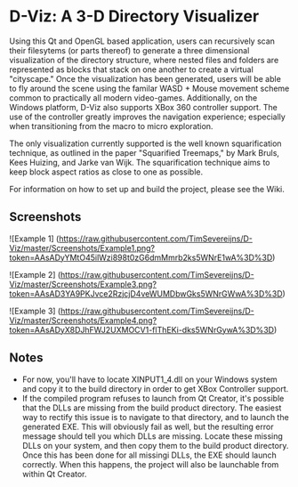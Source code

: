 # D-Viz: A 3-D Directory Visualizer

Using this Qt and OpenGL based application, users can recursively scan their filesytems (or parts thereof) to generate a three dimensional visualization of the directory structure, where nested files and folders are represented as blocks that stack on one another to create a virtual "cityscape." Once the visualization has been generated, users will be able to fly around the scene using the familar WASD + Mouse movement scheme common to practically all modern video-games. Additionally, on the Windows platform, D-Viz also supports XBox 360 controller support. The use of the controller greatly improves the navigation experience; especially when transitioning from the macro to micro exploration.

The only visualization currently supported is the well known squarification technique, as outlined in the paper "Squarified Treemaps," by Mark Bruls, Kees Huizing, and Jarke van Wijk. The squarification technique aims to keep block aspect ratios as close to one as possible.

For information on how to set up and build the project, please see the Wiki.

## Screenshots

![Example 1]
(https://raw.githubusercontent.com/TimSevereijns/D-Viz/master/Screenshots/Example1.png?token=AAsADyYMtO45ilWzi898t0zG6dmMmrb2ks5WNrE1wA%3D%3D)

![Example 2]
(https://raw.githubusercontent.com/TimSevereijns/D-Viz/master/Screenshots/Example3.png?token=AAsAD3YA9PKJvce2RzjcjD4veWUMDbwGks5WNrGWwA%3D%3D)

![Example 3]
(https://raw.githubusercontent.com/TimSevereijns/D-Viz/master/Screenshots/Example4.png?token=AAsADyX8DJhFWJ2UXMOCV1-flThEKi-dks5WNrGywA%3D%3D)

## Notes

* For now, you'll have to locate XINPUT1_4.dll on your Windows system and copy it to the build directory in order to get XBox Controller support.
* If the compiled program refuses to launch from Qt Creator, it's possible that the DLLs are missing from the build product directory. The easiest way to rectify this issue is to navigate to that directory, and to launch the generated EXE. This will obviously fail as well, but the resulting error message should tell you which DLLs are missing. Locate these missing DLLs on your system, and then copy them to the build product directory. Once this has been done for all missingi DLLs, the EXE should launch correctly. When this happens, the project will also be launchable from within Qt Creator.
